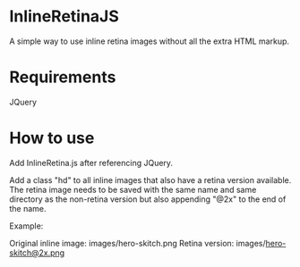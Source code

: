 InlineRetinaJS
==============

A simple way to use inline retina images without all the extra HTML markup.


Requirements
==============

JQuery


How to use
==============

Add InlineRetina.js after referencing JQuery.

Add a class "hd" to all inline images that also have a retina version available. The retina image needs to be saved with the same name and same directory as the non-retina version but also appending "@2x" to the end of the name.

Example:

Original inline image: images/hero-skitch.png
Retina version: images/hero-skitch@2x.png
